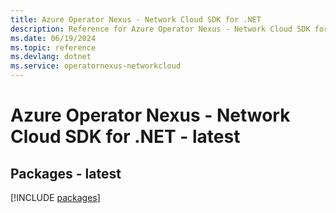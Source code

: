 ```yaml
---
title: Azure Operator Nexus - Network Cloud SDK for .NET
description: Reference for Azure Operator Nexus - Network Cloud SDK for .NET
ms.date: 06/19/2024
ms.topic: reference
ms.devlang: dotnet
ms.service: operatornexus-networkcloud
---
```

# Azure Operator Nexus - Network Cloud SDK for .NET - latest
## Packages - latest
[!INCLUDE [packages](operator-nexus---network-cloud-index.md)]